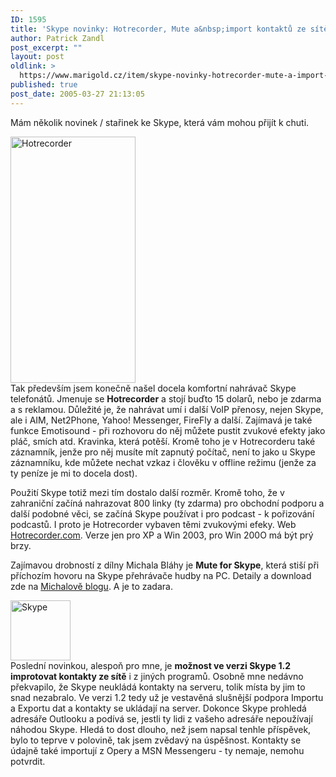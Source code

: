 ```yaml
---
ID: 1595
title: 'Skype novinky: Hotrecorder, Mute a&nbsp;import kontaktů ze sítě'
author: Patrick Zandl
post_excerpt: ""
layout: post
oldlink: >
  https://www.marigold.cz/item/skype-novinky-hotrecorder-mute-a-import-kontaktu-ze-site
published: true
post_date: 2005-03-27 21:13:05
---
```

<p>Mám několik novinek / stařinek ke Skype, která vám mohou přijít k chuti. </p>

<div class="rightbox"><img src="/wp-content/uploads/20050327-Hotrecorder-thumb.png" alt="Hotrecorder" width="200" height="394" /></div>Tak především jsem konečně našel docela komfortní nahrávač Skype telefonátů. Jmenuje se <b>Hotrecorder</b> a stojí buďto 15 dolarů, nebo je zdarma a s reklamou. Důležité je, že nahrávat umí i další VoIP přenosy, nejen Skype, ale i AIM, Net2Phone, Yahoo! Messenger, FireFly a další. Zajímavá je také funkce Emotisound - při rozhovoru do něj můžete pustit zvukové efekty jako pláč, smích atd. Kravinka, která potěší. Kromě toho je v Hotrecorderu také záznamník, jenže pro něj musíte mít zapnutý počítač, není to jako u Skype záznamníku, kde můžete nechat vzkaz i člověku v offline režimu (jenže za ty peníze je mi to docela dost). </p>

<p>Použití Skype totiž mezi tím dostalo další rozměr. Kromě toho, že v zahraniční začíná nahrazovat 800 linky (ty zdarma) pro obchodní podporu a další podobné věci, se začíná Skype používat i pro podcast - k pořizování podcastů. I proto je Hotrecorder vybaven těmi zvukovými efeky. Web <a href="http://www.hotrecorder.com/">Hotrecorder.com</a>. Verze jen pro XP a Win 2003, pro Win 200O má být prý brzy. </p>

<p>Zajímavou drobností z dílny Michala Bláhy je <b>Mute for Skype</b>, která stiší při příchozím hovoru na Skype přehrávače hudby na PC. Detaily a download zde na <a href="http://blog.vyvojar.cz/michal/archive/2005/02/21/3661.aspx">Michalově blogu</a>. A je to zadara.</p>

<div class="leftbox"><img src="/wp-content/uploads/20040720-skype-headset.jpg" alt="Skype " width="96" height="96" /></div>Poslední novinkou, alespoň pro mne, je <b>možnost ve verzi Skype 1.2 improtovat kontakty ze sítě</b> i z jiných programů.  Osobně mne nedávno překvapilo, že Skype neukládá kontakty na serveru, tolik místa by jim to snad nezabralo. Ve verzi 1.2 tedy už je vestavěná slušnější podpora Importu a Exportu dat a kontakty se ukládají na server. Dokonce Skype prohledá adresáře Outlooku a podívá se, jestli ty lidi z vašeho adresáře nepoužívají náhodou Skype. Hledá to dost dlouho, než jsem napsal tenhle příspěvek, bylo to teprve v polovině, tak jsem zvědavý na úspěšnost. Kontakty se údajně také importují z Opery a MSN Messengeru - ty nemaje, nemohu potvrdit.
</p>
